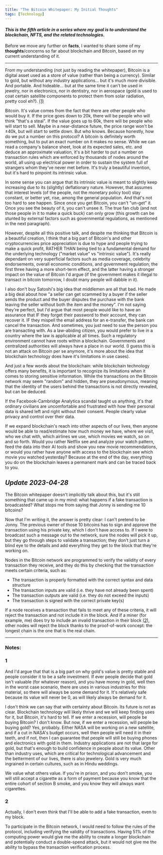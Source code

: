 ```yaml
---
title: "The Bitcoin Whitepaper: My Initial Thoughts"
tags: [Technology]
---
```


#### _This is the fifth article in a series where my goal is to understand the blockchain, NFTS, and the related technologies._

Before we move any further on **facts**, I wanted to share some of my **thoughts**/concerns so far about blockchain and Bitcoin, based on my current understanding of it.

----------------------------

From my understanding (not just by reading the whitepaper), Bitcoin is a digital asset used as a store of value (rather than being a currency). Similar to gold, but without any industry applications... but it's much more divisible. And portable. And hideable... but at the same time it can't be used in jewelry, nor in electronics, nor in dentistry, nor in aerospace (gold is used to coat certain satellite components to protect them from solar radiation, pretty cool eh?). [(1)](#1)

Bitcoin. It's value comes from the fact that there are other people who would buy it. If the price goes down to 20k, there will be people who will think "that's a steal". If the value goes up to 60k, there will be people who will start to sell. Maybe in a near-distance future, the price range won't be ±40k, but will start to settle down. But who knows. Because honestly, how do we put a number on this protocol? A bitcoin is definitely worth something, but to put an exact number on it makes no sense. While we can read a company's balance sheet, look at its expected sales, etc. and deduce an approximate valuation, it's a bit harder to put a number on transaction rules which are enforced by thousands of nodes around the world, all using up electrical power in order to sustain the system full of strangers whom they've never met before. It's truly a beautiful invention, but it's hard to pinpoint its intrinsic value.

In some sense you can argue that its intrinsic value is meant to slightly keep increasing due to its (slightly) deflationary nature. However, that assumes that interest levels (of the people, not the monetary policy tool) stay constant, or better yet, rise, among the general population. And that's not too hard to see happen. Since once you get Bitcoin, you can't "un-get" it. Once you see the beauty of it, you can't unsee it. The true fan club (and not those people in it to make a quick buck) can only grow (this growth can be stunted by external factors such as governmental regulations, as mentioned in the next paragraph).

However, despite all this positive talk, and despite me thinking that Bitcoin is a beautiful creation, I think that a big part of Bitcoin's and other cryptocurrencies price appreciation is due to hype and people trying to make a quick profit, RATHER THAN being tied to a fundamental demand for the underlying technology ("market value" vs "intrinsic value"). It's really dependant on very superficial factors such as media coverage, celebrity endorsements, overall economic conditions, and government regulation; the first three having a more short-term effect, and the latter having a stronger impact on the value of Bitcoin I'd argue (if the government makes it illegal to transact in bitcoin tomorrow, I doubt many people will dabble in it).

I also don't buy Satoshi's big idea that middlemen are all that bad. He made a big deal about how "a seller can get scammed by a buyer if the seller sends the product and the buyer disputes the purchase with the bank leaving the seller without both the item and the money". I'm not saying they're perfect, but I'd argue that most people would like to have an assurance that IF they forget their password to their account, they can recover it. IF they mispell the email address for an e-transfer, the bank can cancel the transaction. And sometimes, you just need to sue the person you are transacting with. As a law-abiding citizen, you would prefer to live in a country where the law is applicable at all times. Such a regulatory environment cannot have roots within a blockchain. Governments and centralized authorities will always have a place in our world. (I guess this is not an attack on Bitcoin per se anymore, it's more about the idea that blockchain technology does have it's limitations in use cases).

And just a few words about the blockchain: while blockchain technology offers many benefits, it is important to recognize its limitations when it comes to storing sensitive information. While the transactions on the Bitcoin network may seem "random" and hidden,  they are pseudonymous, meaning that the identity of the users behind the transactions is not directly revealed, but can be deduced. 

If the Facebook-Cambridge Analytica scandal taught us anything, it's that ordinary civilians are uncomfortable and frustrated with how their personal data is shared left and right without their consent. People clearly value privacy and control over their data.

If we expand blockchain's reach into other aspects of our lives, then anyone would be able to read/estimate how much money we have, where we visit, who we chat with, which airlines we use, which movies we watch, so on and so forth. Would you rather Netflix see and analyze your watch pattern, feed the data into their AI tools and show you new movie recommendations, or would you rather have anyone with access to the blockchain see which movie you watched yesterday? Because at the end of the day, everything you do on the blockchain leaves a permanent mark and can be traced back to you.

## _Update 2023-04-28_

The Bitcoin whitepaper doesn't implicitly talk about this, but it's still something that came up in my mind: what happens if a fake transaction is broadcasted? What stops me from saying that Jonny is sending me 10 bitcoins?

Now that I'm writing it, the answer is pretty clear: I can't pretend to be Jonny. The previous owner of those 10 bitcoins has to sign and approve the transaction using his private key, which I don't have access to. If I were to broadcast such a message out to the network, sure the nodes will pick it up, but they go through steps to validate a transaction; they don't just turn a blind eye to the details and add everything they get to the block that they're working on.

Nodes in the Bitcoin network are programmed to verify the validity of every transaction they receive, and they do this by checking that the transaction meets certain criteria, such as:

- The transaction is properly formatted with the correct syntax and data structure
- The transaction inputs are valid (i.e. they have not already been spent)
- The transaction outputs are valid (i.e. they do not exceed the inputs)
- The transaction is signed with the correct private key(s)

If a node receives a transaction that fails to meet any of these criteria, it will reject the transaction and not include it in the block. And if a miner (for example, me) does try to include an invalid transaction in their block [(2)](#2), other nodes will reject the block thanks to the proof-of-work concept: the longest chain is the one that is the real chain.


---

### Notes:

### 1
And I'd argue that that is a big part on why gold's value is pretty stable and people consider it to be a safe investment. If ever people decide that gold isn't valuable (for whatever reason), and you have money in gold, well then in the worst case scenario, there are uses in various industries for this material, so there will always be some demand for it. It's relatively safe because its value will never be 0, as will likely always be demand for it. 

I don't think we can say that with certainty about Bitcoin. Its future is not as clear. Blockchain technology will likely thrive and we will keep finding uses for it, but Bitcoin, it's hard to tell. If we enter a recession, will people be buying Bitcoin? I don't know. But now, if we enter a recession, will people be buying gold? Yes, probably. Either NASA will be working on a new satellite, and if a cut in NASA's budget occurs, well then people will need it in their teeth, and if not, then I can guarantee that people will still be buying phones and electronics with gold in them. Industry applications are not that large for gold, but that's enough to build confidence in people about its value. Other than industry uses, which are critical for technological advancement and the betterment of our lives, there is also jewelery. Gold is very much ingrained in certain cultures, such as in Hindu weddings.

We value what others value. If you're in prison, and you don't smoke, you will still accept a cigarette as a form of payment because you know that the entire cohort of section B smoke, and you know they will always want cigarettes. 

### 2
Actually, I don't even think that I'll be able to add a fake transaction, even to my block. 

To participate in the Bitcoin network, I would need to follow the rules of the protocol, including verifying the validity of transactions. Having 51% of the computing power would give me the ability to create a longer blockchain and potentially conduct a double-spend attack, but it would not give me the ability to bypass the transaction verification process.
